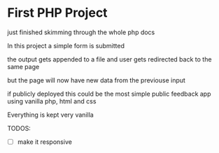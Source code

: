 # First PHP Project

just finished skimming through the whole php docs

In this project a simple form is submitted

the output gets appended to a file and user gets redirected back to the same page

but the page will now have new data from the previouse input

if publicly deployed this could be the most simple public feedback app using vanilla php, html and css

Everything is kept very vanilla

TODOS:

- [ ] make it responsive
